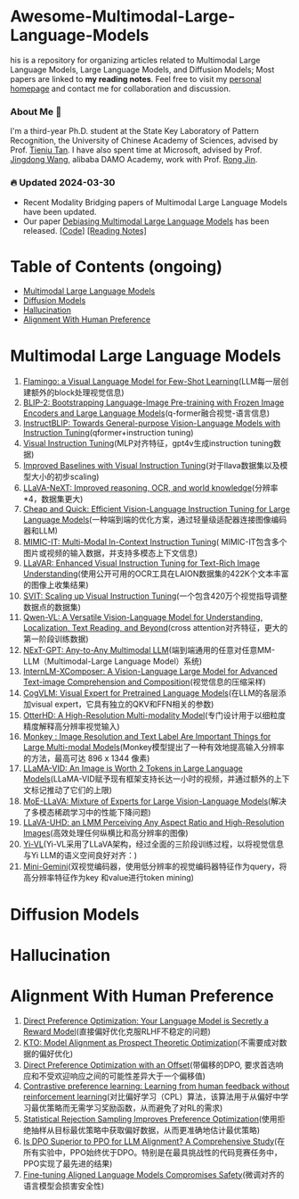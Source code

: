 # Awesome-Multimodal-Large-Language-Models
his is a repository for organizing articles related to Multimodal Large Language Models, Large Language Models, and Diffusion Models; Most papers are linked to **my reading notes**. Feel free to visit my [personal homepage](https://yfzhang114.github.io/) and contact me for collaboration and discussion.


### About Me :high_brightness: 
I'm a third-year Ph.D. student at the State Key Laboratory of Pattern Recognition, the University of Chinese Academy of Sciences, advised by Prof. [Tieniu Tan](http://people.ucas.ac.cn/~tantieniu). I have also spent time at Microsoft, advised by Prof. [Jingdong Wang](https://jingdongwang2017.github.io/), alibaba DAMO Academy, work with Prof. [Rong Jin](https://scholar.google.com/citations?user=CS5uNscAAAAJ&hl=zh-CN).


###  🔥 Updated 2024-03-30
- Recent Modality Bridging papers of Multimodal Large Language Models have been updated.
- Our paper  [Debiasing Multimodal Large Language Models](https://arxiv.org/abs/2403.05262) has been released.  [[Code]](https://github.com/yfzhang114/LLaVA-Align) [[Reading Notes]](https://zhuanlan.zhihu.com/p/686461442)

# Table of Contents (ongoing)
* [Multimodal Large Language Models](#multimodal-large-language-models)
* [Diffusion Models](#diffusion-models)
* [Hallucination](#hallucination)
* [Alignment With Human Preference](#alignment-with-human-preference)
# Multimodal Large Language Models

1. [Flamingo: a Visual Language Model for Few-Shot Learning](https://zhuanlan.zhihu.com/p/688215018)(LLM每一层创建额外的block处理视觉信息)
2. [BLIP-2: Bootstrapping Language-Image Pre-training with Frozen Image Encoders and Large Language Models](https://zhuanlan.zhihu.com/p/688215018)(q-former融合视觉-语言信息)
3. [InstructBLIP: Towards General-purpose Vision-Language Models with Instruction Tuning](https://zhuanlan.zhihu.com/p/688215018)(qformer+instruction tuning)
4. [Visual Instruction Tuning](https://zhuanlan.zhihu.com/p/688215018)(MLP对齐特征，gpt4v生成instruction tuning数据)
5. [Improved Baselines with Visual Instruction Tuning](https://zhuanlan.zhihu.com/p/688215018)(对于llava数据集以及模型大小的初步scaling)
6. [LLaVA-NeXT: Improved reasoning, OCR, and world knowledge](https://zhuanlan.zhihu.com/p/688215018)(分辨率*4，数据集更大)
7. [Cheap and Quick: Efficient Vision-Language Instruction Tuning for Large Language Models](https://zhuanlan.zhihu.com/p/688215018)(一种端到端的优化方案，通过轻量级适配器连接图像编码器和LLM)
8. [MIMIC-IT: Multi-Modal In-Context Instruction Tuning](https://zhuanlan.zhihu.com/p/688215018)( MIMIC-IT包含多个图片或视频的输入数据，并支持多模态上下文信息)
9. [LLaVAR: Enhanced Visual Instruction Tuning for Text-Rich Image Understanding](https://zhuanlan.zhihu.com/p/688215018)(使用公开可用的OCR工具在LAION数据集的422K个文本丰富的图像上收集结果)
10. [SVIT: Scaling up Visual Instruction Tuning](https://zhuanlan.zhihu.com/p/688215018)(一个包含420万个视觉指导调整数据点的数据集)
11. [Qwen-VL: A Versatile Vision-Language Model for Understanding, Localization, Text Reading, and Beyond](https://zhuanlan.zhihu.com/p/688215018)(cross attention对齐特征，更大的第一阶段训练数据)
12. [NExT-GPT: Any-to-Any Multimodal LLM](https://zhuanlan.zhihu.com/p/688215018)(端到端通用的任意对任意MM-LLM（Multimodal-Large Language Model）系统)
13. [InternLM-XComposer: A Vision-Language Large Model for Advanced Text-image Comprehension and Composition](https://zhuanlan.zhihu.com/p/688215018)(视觉信息的压缩采样)
14. [CogVLM: Visual Expert for Pretrained Language Models](https://zhuanlan.zhihu.com/p/688215018)(在LLM的各层添加visual expert，它具有独立的QKV和FFN相关的参数)
15. [OtterHD: A High-Resolution Multi-modality Model](https://zhuanlan.zhihu.com/p/688215018)(专门设计用于以细粒度精度解释高分辨率视觉输入)
16. [Monkey : Image Resolution and Text Label Are Important Things for Large Multi-modal Models](https://zhuanlan.zhihu.com/p/688215018)(Monkey模型提出了一种有效地提高输入分辨率的方法，最高可达 896 x 1344 像素)
17. [LLaMA-VID: An Image is Worth 2 Tokens in Large Language Models](https://zhuanlan.zhihu.com/p/688215018)(LLaMA-VID赋予现有框架支持长达一小时的视频，并通过额外的上下文标记推动了它们的上限)
18. [MoE-LLaVA: Mixture of Experts for Large Vision-Language Models](https://zhuanlan.zhihu.com/p/688215018)(解决了多模态稀疏学习中的性能下降问题)
19. [LLaVA-UHD: an LMM Perceiving Any Aspect Ratio and High-Resolution Images](https://zhuanlan.zhihu.com/p/688215018)(高效处理任何纵横比和高分辨率的图像)
20. [Yi-VL](https://zhuanlan.zhihu.com/p/688215018)(Yi-VL采用了LLaVA架构，经过全面的三阶段训练过程，以将视觉信息与Yi LLM的语义空间良好对齐：)
21. [Mini-Gemini](https://zhuanlan.zhihu.com/p/693063778)(双视觉编码器，使用低分辨率的视觉编码器特征作为query，将高分辨率特征作为key 和value进行token mining)

# Diffusion Models

# Hallucination

# Alignment With Human Preference

1. [Direct Preference Optimization: Your Language Model is Secretly a Reward Model](https://zhuanlan.zhihu.com/p/693163438)(直接偏好优化克服RLHF不稳定的问题)
2. [KTO: Model Alignment as Prospect Theoretic Optimization](https://zhuanlan.zhihu.com/p/693163438)(不需要成对数据的偏好优化)
3. [Direct Preference Optimization with an Offset](https://zhuanlan.zhihu.com/p/693163438)(带偏移的DPO, 要求首选响应和不受欢迎响应之间的可能性差异大于一个偏移值)
4. [Contrastive preference learning: Learning from human feedback without reinforcement learning](https://zhuanlan.zhihu.com/p/693163438)(对比偏好学习（CPL）算法，该算法用于从偏好中学习最优策略而无需学习奖励函数，从而避免了对RL的需求)
5. [Statistical Rejection Sampling Improves Preference Optimization](https://zhuanlan.zhihu.com/p/693163438)(使用拒绝抽样从目标最优策略中获取偏好数据，从而更准确地估计最优策略)
6. [Is DPO Superior to PPO for LLM Alignment? A Comprehensive Study](https://zhuanlan.zhihu.com/p/693163438)(在所有实验中，PPO始终优于DPO。特别是在最具挑战性的代码竞赛任务中，PPO实现了最先进的结果)
7. [Fine-tuning Aligned Language Models Compromises Safety](https://zhuanlan.zhihu.com/p/696707347)(微调对齐的语言模型会损害安全性)
